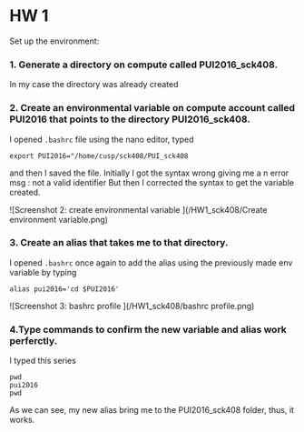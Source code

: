# HW 1
Set up the environment: 

### 1. Generate a directory on compute called PUI2016_sck408.
In my case the directory was already created

### 2. Create an environmental variable on compute account called PUI2016 that points to the directory PUI2016_sck408.
I opened
	```
	.bashrc
	```
file using the nano editor, typed

	export PUI2016="/home/cusp/sck408/PUI_sck408

and then I saved the file.
Initially I got the syntax wrong giving me a n error msg : not a valid identifier
But then I corrected the syntax to get the variable created. 

![Screenshot 2: create environmental variable ](/HW1_sck408/Create environment variable.png)

### 3. Create an alias that takes me to that directory. 

I opened
	```
	.bashrc
	```
once again to add the alias using the previously made env variable by typing

	alias pui2016='cd $PUI2016'


![Screenshot 3: bashrc profile ](/HW1_sck408/bashrc profile.png)

### 4.Type commands to confirm the new variable and alias work perferctly.

I typed this series

	pwd
	pui2016
	pwd
	
As we can see, my new alias bring me to the PUI2016_sck408 folder, thus, it works.



